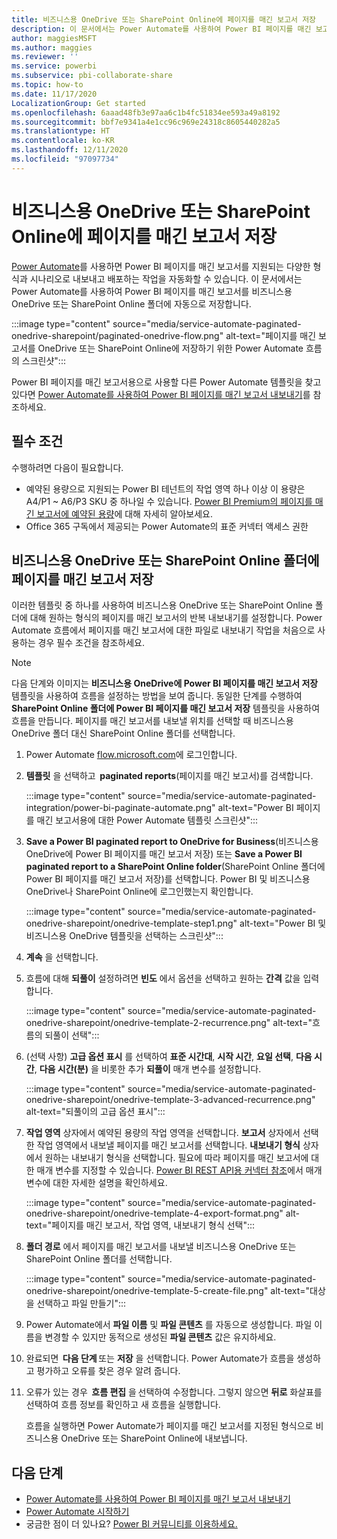 ```yaml
---
title: 비즈니스용 OneDrive 또는 SharePoint Online에 페이지를 매긴 보고서 저장
description: 이 문서에서는 Power Automate를 사용하여 Power BI 페이지를 매긴 보고서를 비즈니스용 OneDrive 또는 SharePoint Online 폴더에 자동으로 저장합니다.
author: maggiesMSFT
ms.author: maggies
ms.reviewer: ''
ms.service: powerbi
ms.subservice: pbi-collaborate-share
ms.topic: how-to
ms.date: 11/17/2020
LocalizationGroup: Get started
ms.openlocfilehash: 6aaad48fb3e97aa6c1b4fc51834ee593a49a8192
ms.sourcegitcommit: bbf7e9341a4e1cc96c969e24318c8605440282a5
ms.translationtype: HT
ms.contentlocale: ko-KR
ms.lasthandoff: 12/11/2020
ms.locfileid: "97097734"
---
```

# <a name="save-a-paginated-report-to-onedrive-for-business-or-sharepoint-online"></a>비즈니스용 OneDrive 또는 SharePoint Online에 페이지를 매긴 보고서 저장

[Power Automate](/power-automate/getting-started)를 사용하면 Power BI 페이지를 매긴 보고서를 지원되는 다양한 형식과 시나리오로 내보내고 배포하는 작업을 자동화할 수 있습니다. 이 문서에서는 Power Automate를 사용하여 Power BI 페이지를 매긴 보고서를 비즈니스용 OneDrive 또는 SharePoint Online 폴더에 자동으로 저장합니다.


:::image type="content" source="media/service-automate-paginated-onedrive-sharepoint/paginated-onedrive-flow.png" alt-text="페이지를 매긴 보고서를 OneDrive 또는 SharePoint Online에 저장하기 위한 Power Automate 흐름의 스크린샷":::

Power BI 페이지를 매긴 보고서용으로 사용할 다른 Power Automate 템플릿을 찾고 있다면 [Power Automate를 사용하여 Power BI 페이지를 매긴 보고서 내보내기](service-automate-paginated-integration.md)를 참조하세요. 

## <a name="prerequisites"></a>필수 조건  

수행하려면 다음이 필요합니다.

- 예약된 용량으로 지원되는 Power BI 테넌트의 작업 영역 하나 이상 이 용량은 A4/P1 ~ A6/P3 SKU 중 하나일 수 있습니다. [Power BI Premium의 페이지를 매긴 보고서에 예약된 용량](../admin/service-premium-what-is.md#paginated-reports)에 대해 자세히 알아보세요.
- Office 365 구독에서 제공되는 Power Automate의 표준 커넥터 액세스 권한

## <a name="save-a-paginated-report-to-onedrive-for-business-or-a-sharepoint-online-folder"></a>비즈니스용 OneDrive 또는 SharePoint Online 폴더에 페이지를 매긴 보고서 저장 

이러한 템플릿 중 하나를 사용하여 비즈니스용 OneDrive 또는 SharePoint Online 폴더에 대해 원하는 형식의 페이지를 매긴 보고서의 반복 내보내기를 설정합니다. Power Automate 흐름에서 페이지를 매긴 보고서에 대한 파일로 내보내기 작업을 처음으로 사용하는 경우 필수 조건을 참조하세요. 

> [!NOTE]
> 다음 단계와 이미지는 **비즈니스용 OneDrive에 Power BI 페이지를 매긴 보고서 저장** 템플릿을 사용하여 흐름을 설정하는 방법을 보여 줍니다. 동일한 단계를 수행하여 **SharePoint Online 폴더에 Power BI 페이지를 매긴 보고서 저장** 템플릿을 사용하여 흐름을 만듭니다. 페이지를 매긴 보고서를 내보낼 위치를 선택할 때 비즈니스용 OneDrive 폴더 대신 SharePoint Online 폴더를 선택합니다. 

1. Power Automate [flow.microsoft.com](https://flow.microsoft.com/)에 로그인합니다. 
1. **템플릿** 을 선택하고  **paginated reports**(페이지를 매긴 보고서)를 검색합니다. 

    :::image type="content" source="media/service-automate-paginated-integration/power-bi-paginate-automate.png" alt-text="Power BI 페이지를 매긴 보고서용에 대한 Power Automate 템플릿 스크린샷":::

1. **Save a Power BI paginated report to OneDrive for Business**(비즈니스용 OneDrive에 Power BI 페이지를 매긴 보고서 저장) 또는 **Save a Power BI paginated report to a SharePoint Online folder**(SharePoint Online 폴더에 Power BI 페이지를 매긴 보고서 저장)를 선택합니다. Power BI 및 비즈니스용 OneDrive나 SharePoint Online에 로그인했는지 확인합니다.

    :::image type="content" source="media/service-automate-paginated-onedrive-sharepoint/onedrive-template-step1.png" alt-text="Power BI 및 비즈니스용 OneDrive 템플릿을 선택하는 스크린샷":::
1. **계속** 을 선택합니다.  


1. 흐름에 대해 **되풀이** 설정하려면 **빈도** 에서 옵션을 선택하고 원하는 **간격** 값을 입력합니다.

    :::image type="content" source="media/service-automate-paginated-onedrive-sharepoint/onedrive-template-2-recurrence.png" alt-text="흐름의 되풀이 선택":::

1. (선택 사항) **고급 옵션 표시** 를 선택하여 **표준 시간대**, **시작 시간**, **요일 선택**, **다음 시간**, **다음 시간(분)** 을 비롯한 추가 **되풀이** 매개 변수를 설정합니다.  

    :::image type="content" source="media/service-automate-paginated-onedrive-sharepoint/onedrive-template-3-advanced-recurrence.png" alt-text="되풀이의 고급 옵션 표시":::

1. **작업 영역** 상자에서 예약된 용량의 작업 영역을 선택합니다. **보고서** 상자에서 선택한 작업 영역에서 내보낼 페이지를 매긴 보고서를 선택합니다. **내보내기 형식** 상자에서 원하는 내보내기 형식을 선택합니다. 필요에 따라 페이지를 매긴 보고서에 대한 매개 변수를 지정할 수 있습니다. [Power BI REST API용 커넥터 참조](/connectors/powerbi/#export-to-file-for-paginated-reports)에서 매개 변수에 대한 자세한 설명을 확인하세요.  

    :::image type="content" source="media/service-automate-paginated-onedrive-sharepoint/onedrive-template-4-export-format.png" alt-text="페이지를 매긴 보고서, 작업 영역, 내보내기 형식 선택":::

1. **폴더 경로** 에서 페이지를 매긴 보고서를 내보낼 비즈니스용 OneDrive 또는 SharePoint Online 폴더를 선택합니다.

    :::image type="content" source="media/service-automate-paginated-onedrive-sharepoint/onedrive-template-5-create-file.png" alt-text="대상을 선택하고 파일 만들기":::

1. Power Automate에서 **파일 이름** 및 **파일 콘텐츠** 를 자동으로 생성합니다. 파일 이름을 변경할 수 있지만 동적으로 생성된 **파일 콘텐츠** 값은 유지하세요. 

1. 완료되면  **다음 단계** 또는 **저장** 을 선택합니다. Power Automate가 흐름을 생성하고 평가하고 오류를 찾은 경우 알려 줍니다. 

1. 오류가 있는 경우  **흐름 편집** 을 선택하여 수정합니다. 그렇지 않으면 **뒤로** 화살표를 선택하여 흐름 정보를 확인하고 새 흐름을 실행합니다. 

    흐름을 실행하면 Power Automate가 페이지를 매긴 보고서를 지정된 형식으로 비즈니스용 OneDrive 또는 SharePoint Online에 내보냅니다.  

## <a name="next-steps"></a>다음 단계

- [Power Automate를 사용하여 Power BI 페이지를 매긴 보고서 내보내기](service-automate-paginated-integration.md)
- [Power Automate 시작하기](/power-automate/getting-started/)
- 궁금한 점이 더 있나요? [Power BI 커뮤니티를 이용하세요.](https://community.powerbi.com/)
